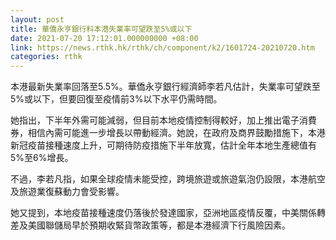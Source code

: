 ```yaml
---
layout: post
title: 華僑永亨銀行料本港失業率可望跌至5%或以下
date: 2021-07-20 17:12:01.000000000 +08:00
link: https://news.rthk.hk/rthk/ch/component/k2/1601724-20210720.htm
categories: rthk
---
```


本港最新失業率回落至5.5%。華僑永亨銀行經濟師李若凡估計，失業率可望跌至5%或以下，但要回復至疫情前3%以下水平仍需時間。

她指出，下半年外需可能減弱，但目前本地疫情控制得較好，加上推出電子消費券，相信內需可能進一步增長以帶動經濟。她說，在政府及商界鼓勵措施下，本港新冠疫苗接種速度上升，可期待防疫措施下半年放寬，估計全年本地生產總值有5%至6%增長。

不過，李若凡指，如果全球疫情未能受控，跨境旅遊或旅遊氣泡仍設限，本港航空及旅遊業復蘇動力會受影響。

她又提到，本地疫苗接種速度仍落後於發達國家，亞洲地區疫情反覆，中美關係轉差及美國聯儲局早於預期收緊貨幣政策等，都是本港經濟下行風險因素。

